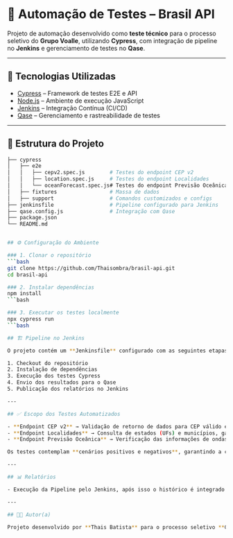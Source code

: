 # 🧪 Automação de Testes – Brasil API  

Projeto de automação desenvolvido como **teste técnico** para o processo seletivo do **Grupo Voalle**, utilizando **Cypress**, com integração de pipeline no **Jenkins** e gerenciamento de testes no **Qase**.  

---

## 🚀 Tecnologias Utilizadas  
- [Cypress](https://www.cypress.io/) – Framework de testes E2E e API  
- [Node.js](https://nodejs.org/) – Ambiente de execução JavaScript  
- [Jenkins](https://www.jenkins.io/) – Integração Contínua (CI/CD)  
- [Qase](https://qase.io/) – Gerenciamento e rastreabilidade de testes  

---

## 📂 Estrutura do Projeto  
```bash
├── cypress
│   ├── e2e
│   │   ├── cepv2.spec.js        # Testes do endpoint CEP v2
│   │   ├── location.spec.js     # Testes do endpoint Localidades
│   │   └── oceanForecast.spec.js# Testes do endpoint Previsão Oceânica
│   ├── fixtures                 # Massa de dados
│   ├── support                  # Comandos customizados e configs
├── jenkinsfile                  # Pipeline configurado para Jenkins
├── qase.config.js               # Integração com Qase
├── package.json
└── README.md


## ⚙️ Configuração do Ambiente  

### 1. Clonar o repositório  
```bash
git clone https://github.com/Thaisombra/brasil-api.git
cd brasil-api

### 2. Instalar dependências 
npm install
```bash

### 3. Executar os testes localmente 
npx cypress run
```bash

## 🏗️ Pipeline no Jenkins  

O projeto contém um **Jenkinsfile** configurado com as seguintes etapas:  

1. Checkout do repositório  
2. Instalação de dependências  
3. Execução dos testes Cypress  
4. Envio dos resultados para o Qase  
5. Publicação dos relatórios no Jenkins  

---

## ✅ Escopo dos Testes Automatizados  

- **Endpoint CEP v2** → Validação de retorno de dados para CEP válido e tratamento de erros para CEP inválido.  
- **Endpoint Localidades** → Consulta de estados (UFs) e municípios, garantindo integridade das informações do IBGE.  
- **Endpoint Previsão Oceânica** → Verificação das informações de ondas e condições oceânicas, incluindo cenários positivos e negativos.  

Os testes contemplam **cenários positivos e negativos**, garantindo a confiabilidade dos serviços da **Brasil API**.  

---

## 📊 Relatórios  

- Execução da Pipeline pelo Jenkins, após isso o histórico é integrado ao QASE.IO

---

## 👩‍💻 Autor(a)  

Projeto desenvolvido por **Thais Batista** para o processo seletivo **Grupo Voalle**.  
